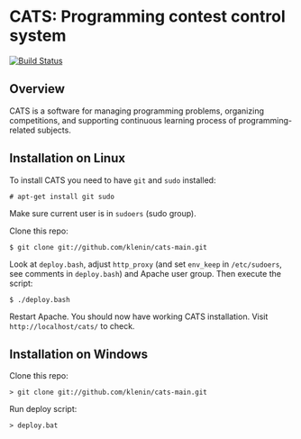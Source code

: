 # CATS: Programming contest control system

[![Build Status](https://travis-ci.org/klenin/cats-main.svg?branch=master)](https://travis-ci.org/klenin/cats-main)

## Overview

CATS is a software for managing programming problems, organizing competitions,
and supporting continuous learning process of programming-related subjects.

## Installation on Linux

To install CATS you need to have `git` and `sudo` installed:

`# apt-get install git sudo`

Make sure current user is in `sudoers` (sudo group).

Clone this repo:

`$ git clone git://github.com/klenin/cats-main.git`

Look at `deploy.bash`, adjust `http_proxy` (and set `env_keep` in `/etc/sudoers`,
see comments in `deploy.bash`) and Apache user group. Then execute the script:

`$ ./deploy.bash`

Restart Apache. You should now have working CATS installation.
Visit `http://localhost/cats/` to check.

## Installation on Windows

Clone this repo:

`> git clone git://github.com/klenin/cats-main.git`

Run deploy script:

`> deploy.bat`
